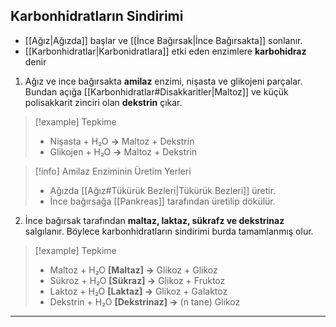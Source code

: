 ## Karbonhidratların Sindirimi
- [[Ağız|Ağızda]] başlar ve [[İnce Bağırsak|İnce Bağırsakta]] sonlanır.
- [[Karbonhidratlar|Karbonidratlara]] etki eden enzimlere **karbohidraz** denir

1. Ağız ve ince bağırsakta **amilaz** enzimi, nişasta ve glikojeni parçalar. Bundan açığa [[Karbonhidratlar#Disakkaritler|Maltoz]] ve küçük polisakkarit zinciri olan **dekstrin** çıkar.

> [!example] Tepkime
> - Nişasta + H₂O **->** Maltoz + Dekstrin
> - Glikojen + H₂O **->** Maltoz + Dekstrin

> [!info] Amilaz Enziminin Üretim Yerleri
> - Ağızda [[Ağız#Tükürük Bezleri|Tükürük Bezleri]] üretir.
> - İnce bağırsağa [[Pankreas]] tarafından üretilip dökülür.

2. İnce bağırsak tarafından **maltaz, laktaz, sükrafz ve dekstrinaz** salgılanır. Böylece karbonhidratların sindirimi burda tamamlanmış olur.

> [!example] Tepkime
> - Maltoz + H₂O **[Maltaz] ->** Glikoz + Glikoz
> - Sükroz + H₂O **[Sükraz] ->** Glikoz + Fruktoz
> - Laktoz + H₂O **[Laktaz] ->** Glikoz + Galaktoz
> - Dekstrin + H₂O **[Dekstrinaz] ->** (n tane) Glikoz

---
